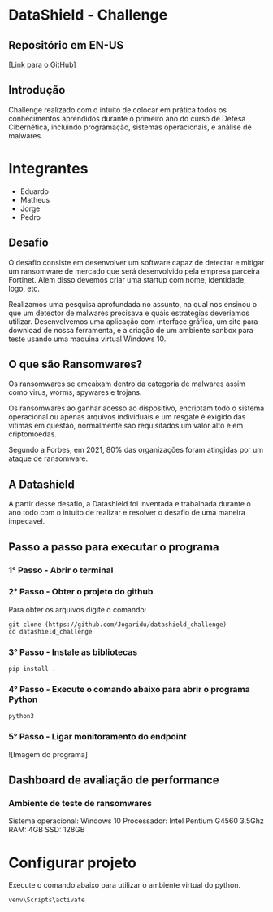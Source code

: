 # DataShield - Challenge

## Repositório em EN-US
[Link para o GitHub]

## Introdução
Challenge realizado com o intuito de colocar em prática todos os conhecimentos aprendidos durante o primeiro ano do curso de Defesa Cibernética, incluindo programação, sistemas operacionais, e análise de malwares. 

# Integrantes
- Eduardo
- Matheus
- Jorge
- Pedro
  
## Desafio
O desafio consiste em desenvolver um software capaz de detectar e mitigar um ransomware de mercado que será desenvolvido pela empresa parceira Fortinet. Alem disso devemos criar uma startup com nome, identidade, logo, etc.  

Realizamos uma pesquisa aprofundada no assunto, na qual nos ensinou o que um detector de malwares precisava e quais estrategias deveriamos utilizar. Desenvolvemos uma aplicação com interface gráfica, um site para download de nossa ferramenta, e a criação de um ambiente sanbox para teste usando uma maquina virtual Windows 10.

## O que são Ransomwares?

Os ransomwares se emcaixam dentro da categoria de malwares assim como virus, worms, spywares e trojans.

Os ransomwares ao ganhar acesso ao dispositivo, encriptam todo o sistema operacional ou apenas arquivos individuais e um resgate é exigido das vítimas em questão, normalmente sao requisitados um valor alto e em criptomoedas.

Segundo a Forbes, em 2021, 80% das organizações foram atingidas por um ataque de ransomware.

## A Datashield

A partir desse desafio, a Datashield foi inventada e trabalhada durante o ano todo com o intuito de realizar e resolver o desafio de uma maneira impecavel. 

## Passo a passo para executar o programa

### 1° Passo - Abrir o terminal

### 2° Passo - Obter o projeto do github
Para obter os arquivos digite o comando: 
```
git clone (https://github.com/Jogaridu/datashield_challenge)
cd datashield_challenge
```
### 3° Passo - Instale as bibliotecas

```
pip install .
```

### 4° Passo - Execute o comando abaixo para abrir o programa Python
```
python3 
```
### 5° Passo - Ligar monitoramento do endpoint 
![Imagem do programa]


## Dashboard de avaliação de performance 


### Ambiente de teste de ransomwares
Sistema operacional: Windows 10
Processador: Intel Pentium G4560 3.5Ghz
RAM: 4GB
SSD: 128GB






# Configurar projeto
Execute o comando abaixo para utilizar o ambiente virtual do python.
```
venv\Scripts\activate
```
